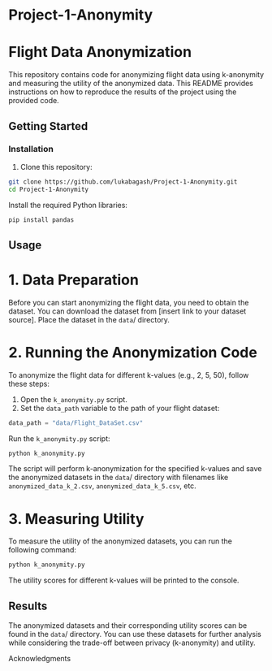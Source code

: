 # Project-1-Anonymity



# Flight Data Anonymization

This repository contains code for anonymizing flight data using k-anonymity and measuring the utility of the anonymized data. This README provides instructions on how to reproduce the results of the project using the provided code.

## Getting Started

### Installation

1. Clone this repository:

```bash
git clone https://github.com/lukabagash/Project-1-Anonymity.git
cd Project-1-Anonymity
```

Install the required Python libraries:

```bash 
pip install pandas
```

## Usage

# 1. Data Preparation

Before you can start anonymizing the flight data, you need to obtain the dataset. You can download the dataset from [insert link to your dataset source]. Place the dataset in the `data`/ directory. 

# 2. Running the Anonymization Code

To anonymize the flight data for different k-values (e.g., 2, 5, 50), follow these steps:

1. Open the `k_anonymity.py` script.
2. Set the `data_path` variable to the path of your flight dataset:

```python
data_path = "data/Flight_DataSet.csv"
```

Run the `k_anonymity.py` script:
```bash
python k_anonymity.py
```

The script will perform k-anonymization for the specified k-values and save the anonymized datasets in the `data`/ directory with filenames like `anonymized_data_k_2.csv`, `anonymized_data_k_5.csv`, etc.

# 3. Measuring Utility

To measure the utility of the anonymized datasets, you can run the following command:
```bash
python k_anonymity.py
```

The utility scores for different k-values will be printed to the console.

## Results

The anonymized datasets and their corresponding utility scores can be found in the `data`/ directory. You can use these datasets for further analysis while considering the trade-off between privacy (k-anonymity) and utility.

Acknowledgments




